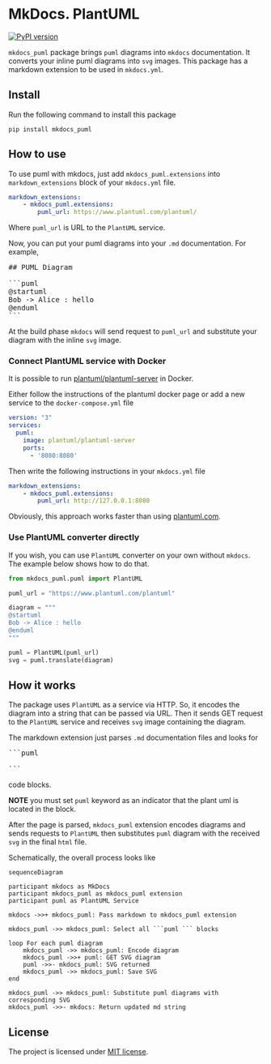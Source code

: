 # MkDocs. PlantUML

[![PyPI version](https://badge.fury.io/py/mkdocs_puml.svg)](https://badge.fury.io/py/mkdocs_puml)

`mkdocs_puml` package brings `puml` diagrams into `mkdocs` documentation.
It converts your inline puml diagrams into `svg` images.
This package has a markdown extension to be used in `mkdocs.yml`.

## Install

Run the following command to install this package

```shell
pip install mkdocs_puml
```

## How to use

To use puml with mkdocs, just add `mkdocs_puml.extensions` into
`markdown_extensions` block of your `mkdocs.yml` file.

```yaml
markdown_extensions:
    - mkdocs_puml.extensions:
        puml_url: https://www.plantuml.com/plantuml/
```

Where `puml_url` is URL to the `PlantUML` service.

Now, you can put your puml diagrams into your `.md` documentation. For example,

<pre>
## PUML Diagram

```puml
@startuml
Bob -> Alice : hello
@enduml
```
</pre>

At the build phase `mkdocs` will send request to `puml_url` and substitute your
diagram with the inline `svg` image.

### Connect PlantUML service with Docker

It is possible to run [plantuml/plantuml-server](https://hub.docker.com/r/plantuml/plantuml-server)
in Docker.

Either follow the instructions of the plantuml docker page or add a new service
to the `docker-compose.yml` file

```yaml
version: "3"
services:
  puml:
    image: plantuml/plantuml-server
    ports:
      - '8080:8080'
```

Then write the following instructions in your `mkdocs.yml` file

```yaml
markdown_extensions:
    - mkdocs_puml.extensions:
        puml_url: http://127.0.0.1:8080
```

Obviously, this approach works faster than
using [plantuml.com](https://www.plantuml.com/plantuml/).

### Use PlantUML converter directly

If you wish, you can use `PlantUML` converter on your own without `mkdocs`.
The example below shows how to do that.

```python
from mkdocs_puml.puml import PlantUML

puml_url = "https://www.plantuml.com/plantuml"

diagram = """
@startuml
Bob -> Alice : hello
@enduml
"""

puml = PlantUML(puml_url)
svg = puml.translate(diagram)
```

## How it works

The package uses `PlantUML` as a service via HTTP. So, it encodes the diagram into
a string that can be passed via URL. Then it sends GET request to
the `PlantUML` service and receives `svg` image containing the diagram.

The markdown extension just parses `.md` documentation files and looks for

<pre>
```puml

```
</pre>

code blocks.

**NOTE** you must set `puml` keyword as an indicator that the plant uml is located in the block.

After the page is parsed, `mkdocs_puml` extension encodes diagrams and
sends requests to `PlantUML` then substitutes `puml` diagram with the received `svg`
in the final `html` file.

Schematically, the overall process looks like

```mermaid
sequenceDiagram

participant mkdocs as MkDocs
participant mkdocs_puml as mkdocs_puml extension
participant puml as PlantUML Service

mkdocs ->>+ mkdocs_puml: Pass markdown to mkdocs_puml extension

mkdocs_puml ->> mkdocs_puml: Select all ```puml ``` blocks

loop For each puml diagram
    mkdocs_puml ->> mkdocs_puml: Encode diagram
    mkdocs_puml ->>+ puml: GET SVG diagram
    puml ->>- mkdocs_puml: SVG returned
    mkdocs_puml ->> mkdocs_puml: Save SVG
end

mkdocs_puml ->> mkdocs_puml: Substitute puml diagrams with corresponding SVG
mkdocs_puml ->>- mkdocs: Return updated md string
```

## License

The project is licensed under [MIT license](LICENSE).
